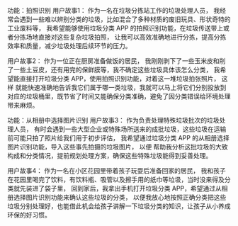 功能：拍照识别
用户故事1：
作为一名在垃圾分拣站工作的垃圾处理人员，
我经常会遇到一些难以辨别分类的垃圾，比如混合了多种材质的废旧玩具、形状奇特的工业废料等，
我希望能够使用垃圾分类 APP 的拍照识别功能，在垃圾传送带上或者分拣场地直接对这些复杂垃圾拍照，
让我可以高效准确地进行分拣，提高分拣效率和质量，减少垃圾处理后续环节的压力。

用户故事2：
作为一位正在厨房准备做饭的居民，
我刚刚剥下了一些玉米皮和削了一些土豆皮，还有用完的保鲜膜等，我不确定这些垃圾具体该怎么分类，
我希望能直接打开垃圾分类 APP，使用拍照识别功能，对着这一堆垃圾拍张照片，
这样 就能快速准确地告诉我它们属于哪一类垃圾，我就可以马上将它们分别投放到对应的垃圾桶里，既节省了时间又能确保分类准确，避免了因分类错误给环境处理带来麻烦。

功能：从相册中选择图片识别
用户故事3：
作为负责处理特殊垃圾批次的垃圾处理人员，
有时会遇到一些大型企业或特殊场所送来的成批垃圾，这些垃圾在运输前可能只拍了照片给我们用于初步评估，
我希望通过垃圾分类 APP 的从相册选择图片识别功能，导入这些事先拍摄的垃圾图片，
以便 帮助我分析这批垃圾的大致构成和分类情况，提前规划处理方案，确保这些特殊垃圾能得到妥善处理。

用户故事4：
作为一名在小区花园里带着孩子玩耍后准备回家的居民，
我和孩子在花园里喝完了饮料，有饮料瓶、吸管以及擦手用的纸巾等垃圾，当时没来得及分类就先装进了袋子里，
回到家后，我拿出手机打开垃圾分类 APP，希望通过从相册选择图片识别功能来确认这些垃圾的分类，
以便我放心地按照正确分类把这些垃圾分别处理好，也能借此机会给孩子讲解一下垃圾分类的知识，让孩子从小养成环保的好习惯。


